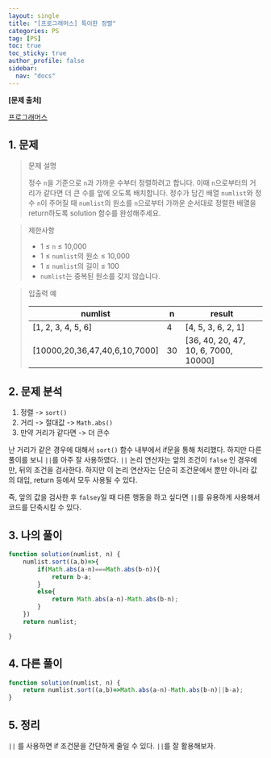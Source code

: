 ```yaml
---
layout: single
title: "[프로그래머스] 특이한 정렬"
categories: PS
tag: [PS]
toc: true
toc_sticky: true
author_profile: false
sidebar:
  nav: "docs"
---
```


**[문제 출처]**

[프로그래머스](https://school.programmers.co.kr/learn/courses/30/lessons/120880)

## 1. 문제

> 문제 설명
>
> 정수 `n`을 기준으로 `n`과 가까운 수부터 정렬하려고 합니다. 이때 `n`으로부터의 거리가 같다면 더 큰 수를 앞에 오도록 배치합니다. 정수가 담긴 배열 `numlist`와 정수 `n`이 주어질 때 `numlist`의 원소를 `n`으로부터 가까운 순서대로 정렬한 배열을 return하도록 solution 함수를 완성해주세요.

> 제한사항
>
> - 1 ≤ `n` ≤ 10,000
> - 1 ≤ `numlist`의 원소 ≤ 10,000
> - 1 ≤ `numlist`의 길이 ≤ 100
> - `numlist`는 중복된 원소를 갖지 않습니다.

> 입출력 예
>
> | numlist                       | n    | result                               |
> | ----------------------------- | ---- | ------------------------------------ |
> | [1, 2, 3, 4, 5, 6]            | 4    | [4, 5, 3, 6, 2, 1]                   |
> | [10000,20,36,47,40,6,10,7000] | 30   | [36, 40, 20, 47, 10, 6, 7000, 10000] |

## 2. 문제 분석

1. 정렬 -> `sort()`
2. 거리 -> 절대값 -> `Math.abs()`
3. 만약 거리가 같다면 -> 더 큰수



난 거리가 같은 경우에 대해서 `sort()` 함수 내부에서 if문을 통해 처리했다. 하지만 다른 풀이를 보니 `||`를 아주 잘 사용하였다. `||` 논리 연산자는 앞의 조건이 `false` 인 경우에만, 뒤의 조건을 검사한다. 하지만 이 논리 연산자는 단순히 조건문에서 뿐만 아니라 값의 대입, return 등에서 모두 사용될 수 있다. 

즉, 앞의 값을 검사한 후 `falsey`일 때 다른 행동을 하고 싶다면 `||`를 유용하게 사용해서 코드를 단축시킬 수 있다.

## 3. 나의 풀이

```js
function solution(numlist, n) {
    numlist.sort((a,b)=>{
        if(Math.abs(a-n)===Math.abs(b-n)){
            return b-a;
        }
        else{
            return Math.abs(a-n)-Math.abs(b-n);
        }
    })
    return numlist;

}
```

## 4. 다른 풀이

```js
function solution(numlist, n) {
    return numlist.sort((a,b)=>Math.abs(a-n)-Math.abs(b-n)||b-a);
}
```



## 5. 정리

`||` 를 사용하면 if 조건문을 간단하게 줄일 수 있다. `||`를 잘 활용해보자.
